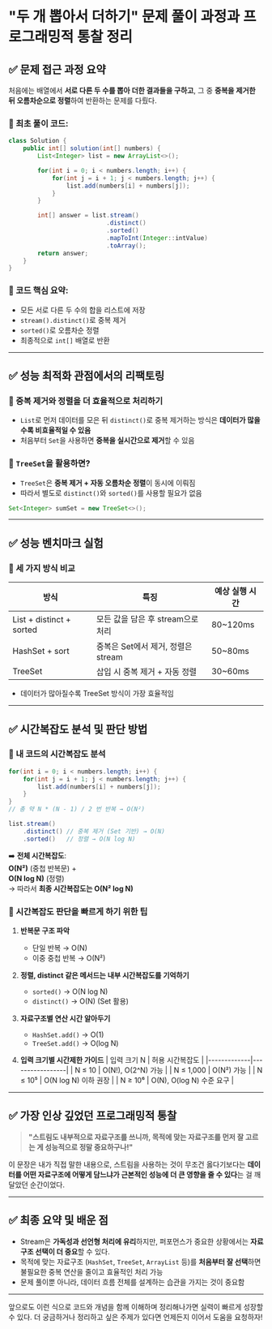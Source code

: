 # "두 개 뽑아서 더하기" 문제 풀이 과정과 프로그래밍적 통찰 정리

## ✅ 문제 접근 과정 요약
처음에는 배열에서 **서로 다른 두 수를 뽑아 더한 결과들을 구하고**, 그 중 **중복을 제거한 뒤 오름차순으로 정렬**하여 반환하는 문제를 다뤘다.

### 🔹 최초 풀이 코드:
```java
class Solution {
    public int[] solution(int[] numbers) {
        List<Integer> list = new ArrayList<>();

        for(int i = 0; i < numbers.length; i++) {
            for(int j = i + 1; j < numbers.length; j++) {
                list.add(numbers[i] + numbers[j]);
            }
        }

        int[] answer = list.stream()
                           .distinct()
                           .sorted()
                           .mapToInt(Integer::intValue)
                           .toArray();
        return answer;
    }
}
```

### 🔹 코드 핵심 요약:
- 모든 서로 다른 두 수의 합을 리스트에 저장
- `stream().distinct()`로 중복 제거
- `sorted()`로 오름차순 정렬
- 최종적으로 `int[]` 배열로 반환

---

## ✅ 성능 최적화 관점에서의 리팩토링

### 🔹 중복 제거와 정렬을 더 효율적으로 처리하기
- `List`로 먼저 데이터를 모은 뒤 `distinct()`로 중복 제거하는 방식은 **데이터가 많을수록 비효율적일 수 있음**
- 처음부터 `Set`을 사용하면 **중복을 실시간으로 제거**할 수 있음

### 🔹 `TreeSet`을 활용하면?
- `TreeSet`은 **중복 제거 + 자동 오름차순 정렬**이 동시에 이뤄짐
- 따라서 별도로 `distinct()`와 `sorted()`를 사용할 필요가 없음

```java
Set<Integer> sumSet = new TreeSet<>();
```

---

## ✅ 성능 벤치마크 실험

### 🔹 세 가지 방식 비교
| 방식                       | 특징                              | 예상 실행 시간 |
|--------------------------|-----------------------------------|----------------|
| List + distinct + sorted | 모든 값을 담은 후 stream으로 처리 | 80~120ms       |
| HashSet + sort           | 중복은 Set에서 제거, 정렬은 stream | 50~80ms        |
| TreeSet                  | 삽입 시 중복 제거 + 자동 정렬      | 30~60ms        |

- 데이터가 많아질수록 TreeSet 방식이 가장 효율적임

---

## ✅ 시간복잡도 분석 및 판단 방법

### 🔹 내 코드의 시간복잡도 분석
```java
for(int i = 0; i < numbers.length; i++) {
    for(int j = i + 1; j < numbers.length; j++) {
        list.add(numbers[i] + numbers[j]);
    }
}
// 총 약 N * (N - 1) / 2 번 반복 → O(N²)

list.stream()
    .distinct() // 중복 제거 (Set 기반) → O(N)
    .sorted()   // 정렬 → O(N log N)
```

➡️ **전체 시간복잡도**:  
**O(N²)** (중첩 반복문) +  
**O(N log N)** (정렬)  
→ 따라서 **최종 시간복잡도는 O(N² log N)**


### 🔹 시간복잡도 판단을 빠르게 하기 위한 팁

1. **반복문 구조 파악**  
   - 단일 반복 → O(N)  
   - 이중 중첩 반복 → O(N²)

2. **정렬, distinct 같은 메서드는 내부 시간복잡도를 기억하기**  
   - `sorted()` → O(N log N)  
   - `distinct()` → O(N) (Set 활용)

3. **자료구조별 연산 시간 알아두기**  
   - `HashSet.add()` → O(1)  
   - `TreeSet.add()` → O(log N)

4. **입력 크기별 시간제한 가이드**
   | 입력 크기 N | 허용 시간복잡도 |
   |-------------|-----------------|
   | N ≤ 10      | O(N!), O(2^N) 가능  |
   | N ≤ 1,000   | O(N²) 가능  |
   | N ≤ 10⁵     | O(N log N) 이하 권장  |
   | N ≥ 10⁶     | O(N), O(log N) 수준 요구  |

---

## ✅ 가장 인상 깊었던 프로그래밍적 통찰

> **"스트림도 내부적으로 자료구조를 쓰니까, 목적에 맞는 자료구조를 먼저 잘 고르는 게 성능적으로 정말 중요하구나!"**

이 문장은 내가 직접 말한 내용으로, 스트림을 사용하는 것이 무조건 옳다기보다는 **데이터를 어떤 자료구조에 어떻게 담느냐가 근본적인 성능에 더 큰 영향을 줄 수 있다**는 걸 깨달았던 순간이었다.

---

## ✅ 최종 요약 및 배운 점
- Stream은 **가독성과 선언형 처리에 유리**하지만, 퍼포먼스가 중요한 상황에서는 **자료구조 선택이 더 중요**할 수 있다.
- 목적에 맞는 자료구조 (`HashSet`, `TreeSet`, `ArrayList` 등)를 **처음부터 잘 선택**하면 불필요한 중복 연산을 줄이고 효율적인 처리 가능
- 문제 풀이뿐 아니라, 데이터 흐름 전체를 설계하는 습관을 가지는 것이 중요함

---

앞으로도 이런 식으로 코드와 개념을 함께 이해하며 정리해나가면 실력이 빠르게 성장할 수 있다. 더 궁금하거나 정리하고 싶은 주제가 있다면 언제든지 이어서 도움을 요청하자!
